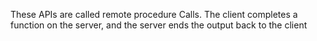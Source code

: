 These APIs are called remote procedure Calls. The client completes a function on the server, and the server ends the output back to the client